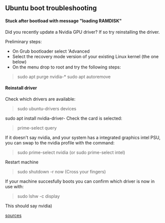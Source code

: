 ## Ubuntu boot troubleshooting

#### Stuck after bootload with message "loading RAMDISK"
Did you recently update a Nvidia GPU driver? If so try reinstalling the driver.

Preliminary steps: 

- On Grub bootloader select 'Advanced
- Select the recovery mode version of your existing Linux kernel (the one below)
- On the menu drop to root and try the following steps:


> sudo apt purge nvidia-*
> sudo apt autoremove


#### Reinstall driver
Check which drivers are available:
> sudo ubuntu-drivers devices

sudo apt install nvidia-driver-<number>
Check the card is selected:
> prime-select query 

If it doesn't say nvidia, and your system has a integrated graphics intel PSU, you can swap to the nvidia profile with the command:  
> sudo prime-select nvidia
(or sudo prime-select intel)

Restart machine
> sudo shutdown -r now
(Cross your fingers)

If your machine succesfully boots you can confirm which driver is now in use with:
> sudo lshw -c display

This should say nvidia)

[sources](https://www.linuxbabe.com/ubuntu/install-nvidia-driver-ubuntu-18-04)


